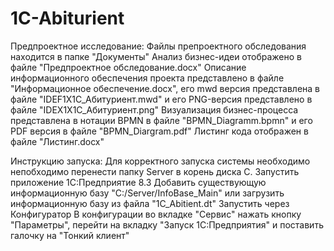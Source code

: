 # 1C-Abiturient
Предпроектное исследование:
Файлы препроектного обследования находится в папке "Документы"
Анализ бизнес-идеи отображено в файле "Предпроектное обследование.docx"
Описание информационного обеспечения проекта представлено в файле "Информационное обеспечение.docx", его mwd версия представлена в файле "IDEF1X1C_Абитуриент.mwd" и его PNG-версия представлено в файле "IDEX1X1C_Абитуриент.png"
Визуализация бизнес-процесса представлена в нотации BPMN в файле "BPMN_Diagramm.bpmn" и его PDF версия в файле "BPMN_Diargram.pdf"
Листинг кода отображен в файле "Листинг.docx"

Инструкцию запуска:
Для корректного запуска системы необходимо непобходимо перенести папку Server в корень диска C.
Запустить приложение 1С:Предприятие 8.3
Добавить существующую информационную базу "С:/Server/InfoBase_Main" или загрузить информационную базу из файла "1C_Abitient.dt"
Запустить через Конфигуратор
В конфигурации во вкладке "Сервис" нажать кнопку "Параметры", перейти на вкладку "Запуск 1С:Предприятия" и поставить галочку на "Тонкий клиент"